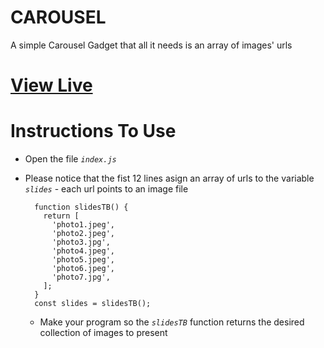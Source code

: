 # CAROUSEL
A simple Carousel Gadget that all it needs is an array of images' urls
# [View Live](https://ioanniskousis.github.io/CAROUSEL/)

# Instructions To Use

- Open the file *`index.js`*  

- Please notice that the fist 12 lines asign an array of urls to the variable *`slides`* - each url points to an image file    

    ```
      function slidesTB() {
        return [
          'photo1.jpeg',
          'photo2.jpeg',
          'photo3.jpg',
          'photo4.jpeg',
          'photo5.jpeg',
          'photo6.jpeg',
          'photo7.jpg',
        ];
      }
      const slides = slidesTB();
    ```

    - Make your program so the *`slidesTB`* function returns the desired collection of images to present
    
